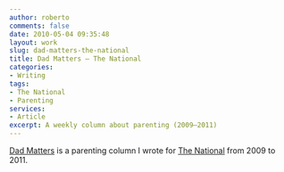 ```yaml
---
author: roberto
comments: false
date: 2010-05-04 09:35:48
layout: work
slug: dad-matters-the-national
title: Dad Matters – The National
categories:
- Writing
tags:
- The National
- Parenting
services:
- Article
excerpt: A weekly column about parenting (2009–2011)
---
```


[Dad Matters](http://www.thenational.ae/topics/archive?topic=%2Fa%26l%2Fdad-matters) is a parenting column I wrote for [The National](http://www.thenational.ae) from 2009 to 2011.
